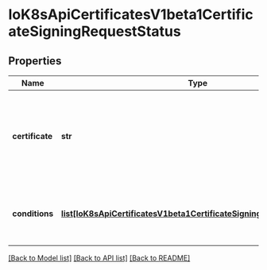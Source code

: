 # IoK8sApiCertificatesV1beta1CertificateSigningRequestStatus

## Properties
Name | Type | Description | Notes
------------ | ------------- | ------------- | -------------
**certificate** | **str** | If request was approved, the controller will place the issued certificate here. | [optional] 
**conditions** | [**list[IoK8sApiCertificatesV1beta1CertificateSigningRequestCondition]**](IoK8sApiCertificatesV1beta1CertificateSigningRequestCondition.md) | Conditions applied to the request, such as approval or denial. | [optional] 

[[Back to Model list]](../README.md#documentation-for-models) [[Back to API list]](../README.md#documentation-for-api-endpoints) [[Back to README]](../README.md)


